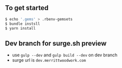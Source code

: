 ## To get started

```sh
$ echo '.gems' > .rbenv-gemsets
$ bundle instsll
$ yarn install
```
## Dev branch for surge.sh preview

- use `gulp --dev` and `gulp build --dev` on dev branch
- surge url is `dev.merrittwoodwork.com`
